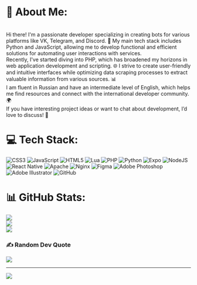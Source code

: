 # 💫 About Me:
<br>Hi there! I'm a passionate developer specializing in creating bots for various platforms like VK, Telegram, and Discord. 🤖 My main tech stack includes Python and JavaScript, allowing me to develop functional and efficient solutions for automating user interactions with services.<br>Recently, I've started diving into PHP, which has broadened my horizons in web application development and scripting. 🌐 I strive to create user-friendly and intuitive interfaces while optimizing data scraping processes to extract valuable information from various sources. 📊<br>I am fluent in Russian and have an intermediate level of English, which helps me find resources and connect with the international developer community. 🌍<br>If you have interesting project ideas or want to chat about development, I’d love to discuss! 💬


# 💻 Tech Stack:
![CSS3](https://img.shields.io/badge/css3-%231572B6.svg?style=for-the-badge&logo=css3&logoColor=white) ![JavaScript](https://img.shields.io/badge/javascript-%23323330.svg?style=for-the-badge&logo=javascript&logoColor=%23F7DF1E) ![HTML5](https://img.shields.io/badge/html5-%23E34F26.svg?style=for-the-badge&logo=html5&logoColor=white) ![Lua](https://img.shields.io/badge/lua-%232C2D72.svg?style=for-the-badge&logo=lua&logoColor=white) ![PHP](https://img.shields.io/badge/php-%23777BB4.svg?style=for-the-badge&logo=php&logoColor=white) ![Python](https://img.shields.io/badge/python-3670A0?style=for-the-badge&logo=python&logoColor=ffdd54) ![Expo](https://img.shields.io/badge/expo-1C1E24?style=for-the-badge&logo=expo&logoColor=#D04A37) ![NodeJS](https://img.shields.io/badge/node.js-6DA55F?style=for-the-badge&logo=node.js&logoColor=white) ![React Native](https://img.shields.io/badge/react_native-%2320232a.svg?style=for-the-badge&logo=react&logoColor=%2361DAFB) ![Apache](https://img.shields.io/badge/apache-%23D42029.svg?style=for-the-badge&logo=apache&logoColor=white) ![Nginx](https://img.shields.io/badge/nginx-%23009639.svg?style=for-the-badge&logo=nginx&logoColor=white) ![Figma](https://img.shields.io/badge/figma-%23F24E1E.svg?style=for-the-badge&logo=figma&logoColor=white) ![Adobe Photoshop](https://img.shields.io/badge/adobe%20photoshop-%2331A8FF.svg?style=for-the-badge&logo=adobe%20photoshop&logoColor=white) ![Adobe Illustrator](https://img.shields.io/badge/adobe%20illustrator-%23FF9A00.svg?style=for-the-badge&logo=adobe%20illustrator&logoColor=white) ![GitHub](https://img.shields.io/badge/github-%23121011.svg?style=for-the-badge&logo=github&logoColor=white)
# 📊 GitHub Stats:
![](https://github-readme-stats.vercel.app/api?username=humoridze&theme=dark&hide_border=true&include_all_commits=false&count_private=false)<br/>
![](https://github-readme-streak-stats.herokuapp.com/?user=humoridze&theme=dark&hide_border=true)<br/>
![](https://github-readme-stats.vercel.app/api/top-langs/?username=humoridze&theme=dark&hide_border=true&include_all_commits=false&count_private=false&layout=compact)

### ✍️ Random Dev Quote
![](https://quotes-github-readme.vercel.app/api?type=horizontal&theme=dark)

---
[![](https://visitcount.itsvg.in/api?id=humoridze&icon=2&color=12)](https://visitcount.itsvg.in)

<!-- Proudly created with GPRM ( https://gprm.itsvg.in ) -->
